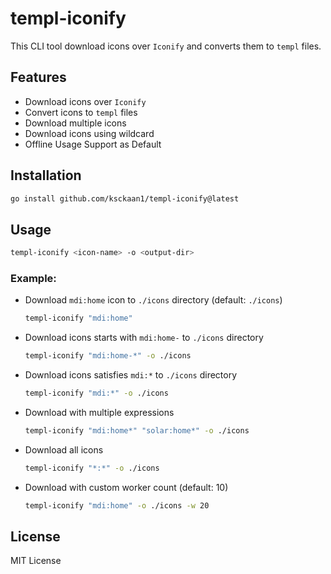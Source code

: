 # templ-iconify

This CLI tool download icons over `Iconify` and converts them to `templ` files.

## Features

- Download icons over `Iconify`
- Convert icons to `templ` files
- Download multiple icons
- Download icons using wildcard
- Offline Usage Support as Default

## Installation

```sh
go install github.com/ksckaan1/templ-iconify@latest
```

## Usage

```sh
templ-iconify <icon-name> -o <output-dir>
```

### Example:
- Download `mdi:home` icon to `./icons` directory (default: `./icons`)
  ```sh
  templ-iconify "mdi:home"
  ```

- Download icons starts with `mdi:home-` to `./icons` directory
  ```sh
  templ-iconify "mdi:home-*" -o ./icons
  ```

- Download icons satisfies `mdi:*` to `./icons` directory
  ```sh
  templ-iconify "mdi:*" -o ./icons
  ```

- Download with multiple expressions
  ```sh
  templ-iconify "mdi:home*" "solar:home*" -o ./icons
  ```

- Download all icons
  ```sh
  templ-iconify "*:*" -o ./icons
  ```

- Download with custom worker count (default: 10)
  ```sh
  templ-iconify "mdi:home" -o ./icons -w 20
  ```
  
## License

MIT License
